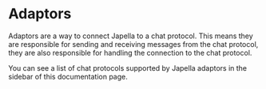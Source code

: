 # Adaptors

Adaptors are a way to connect Japella to a chat protocol. This means they are responsible for sending and receiving messages from the chat protocol, they are also responsible for handling the connection to the chat protocol.

You can see a list of chat protocols supported by Japella adaptors in the sidebar of this documentation page.
